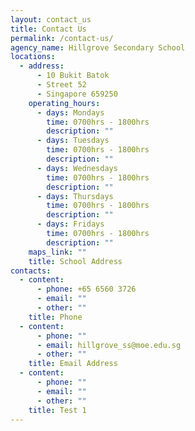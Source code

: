 ```yaml
---
layout: contact_us
title: Contact Us
permalink: /contact-us/
agency_name: Hillgrove Secondary School
locations:
  - address:
      - 10 Bukit Batok
      - Street 52
      - Singapore 659250
    operating_hours:
      - days: Mondays
        time: 0700hrs - 1800hrs
        description: ""
      - days: Tuesdays
        time: 0700hrs - 1800hrs
        description: ""
      - days: Wednesdays
        time: 0700hrs - 1800hrs
        description: ""
      - days: Thursdays
        time: 0700hrs - 1800hrs
        description: ""
      - days: Fridays
        time: 0700hrs - 1800hrs
        description: ""
    maps_link: ""
    title: School Address
contacts:
  - content:
      - phone: +65 6560 3726
      - email: ""
      - other: ""
    title: Phone
  - content:
      - phone: ""
      - email: hillgrove_ss@moe.edu.sg
      - other: ""
    title: Email Address
  - content:
      - phone: ""
      - email: ""
      - other: ""
    title: Test 1
---
```

